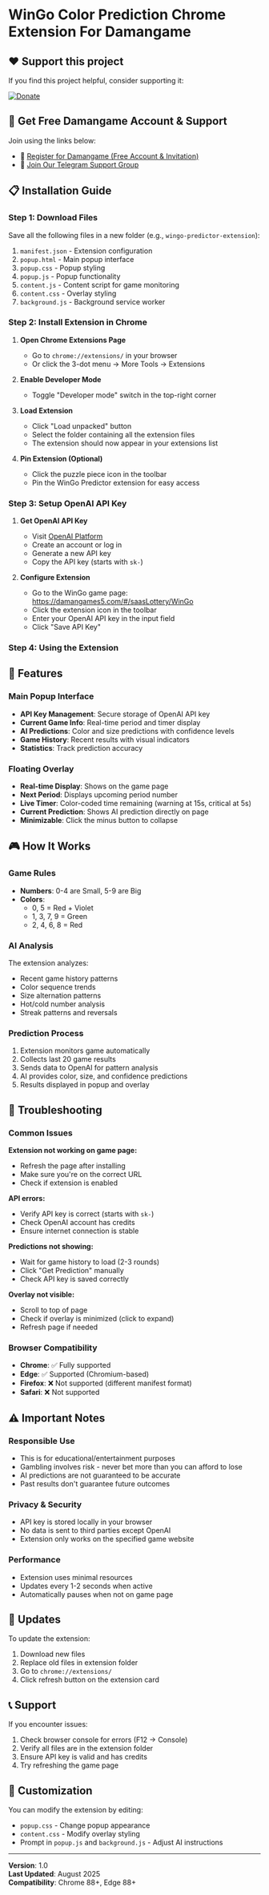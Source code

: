 # WinGo Color Prediction Chrome Extension For Damangame

## ❤️ Support this project

If you find this project helpful, consider supporting it:

[![Donate](https://img.shields.io/badge/Donate-PayPal-blue.svg)](https://www.paypal.com/ncp/payment/DFEE788YZA9W8)

## 🎁 Get Free Damangame Account & Support

Join using the links below:

- 🔗 [Register for Damangame (Free Account & Invitation)](https://damangames5.com/#/register?invitationCode=4222618076107)
- 💬 [Join Our Telegram Support Group](https://t.me/+HG8NU9aWaoBiMjhl)

## 📋 Installation Guide

### Step 1: Download Files
Save all the following files in a new folder (e.g., `wingo-predictor-extension`):

1. `manifest.json` - Extension configuration
2. `popup.html` - Main popup interface  
3. `popup.css` - Popup styling
4. `popup.js` - Popup functionality
5. `content.js` - Content script for game monitoring
6. `content.css` - Overlay styling
7. `background.js` - Background service worker

### Step 2: Install Extension in Chrome

1. **Open Chrome Extensions Page**
   - Go to `chrome://extensions/` in your browser
   - Or click the 3-dot menu → More Tools → Extensions

2. **Enable Developer Mode**
   - Toggle "Developer mode" switch in the top-right corner

3. **Load Extension**
   - Click "Load unpacked" button
   - Select the folder containing all the extension files
   - The extension should now appear in your extensions list

4. **Pin Extension (Optional)**
   - Click the puzzle piece icon in the toolbar
   - Pin the WinGo Predictor extension for easy access

### Step 3: Setup OpenAI API Key

1. **Get OpenAI API Key**
   - Visit [OpenAI Platform](https://platform.openai.com/api-keys)
   - Create an account or log in
   - Generate a new API key
   - Copy the API key (starts with `sk-`)

2. **Configure Extension**
   - Go to the WinGo game page: https://damangames5.com/#/saasLottery/WinGo
   - Click the extension icon in the toolbar
   - Enter your OpenAI API key in the input field
   - Click "Save API Key"

### Step 4: Using the Extension

## 🎯 Features

### Main Popup Interface
- **API Key Management**: Secure storage of OpenAI API key
- **Current Game Info**: Real-time period and timer display
- **AI Predictions**: Color and size predictions with confidence levels
- **Game History**: Recent results with visual indicators
- **Statistics**: Track prediction accuracy

### Floating Overlay
- **Real-time Display**: Shows on the game page
- **Next Period**: Displays upcoming period number
- **Live Timer**: Color-coded time remaining (warning at 15s, critical at 5s)
- **Current Prediction**: Shows AI prediction directly on page
- **Minimizable**: Click the minus button to collapse

## 🎮 How It Works

### Game Rules
- **Numbers**: 0-4 are Small, 5-9 are Big
- **Colors**: 
  - 0, 5 = Red + Violet
  - 1, 3, 7, 9 = Green
  - 2, 4, 6, 8 = Red

### AI Analysis
The extension analyzes:
- Recent game history patterns
- Color sequence trends
- Size alternation patterns
- Hot/cold number analysis
- Streak patterns and reversals

### Prediction Process
1. Extension monitors game automatically
2. Collects last 20 game results
3. Sends data to OpenAI for pattern analysis
4. AI provides color, size, and confidence predictions
5. Results displayed in popup and overlay

## 🔧 Troubleshooting

### Common Issues

**Extension not working on game page:**
- Refresh the page after installing
- Make sure you're on the correct URL
- Check if extension is enabled

**API errors:**
- Verify API key is correct (starts with `sk-`)
- Check OpenAI account has credits
- Ensure internet connection is stable

**Predictions not showing:**
- Wait for game history to load (2-3 rounds)
- Click "Get Prediction" manually
- Check API key is saved correctly

**Overlay not visible:**
- Scroll to top of page
- Check if overlay is minimized (click to expand)
- Refresh page if needed

### Browser Compatibility
- **Chrome**: ✅ Fully supported
- **Edge**: ✅ Supported (Chromium-based)
- **Firefox**: ❌ Not supported (different manifest format)
- **Safari**: ❌ Not supported

## ⚠️ Important Notes

### Responsible Use
- This is for educational/entertainment purposes
- Gambling involves risk - never bet more than you can afford to lose
- AI predictions are not guaranteed to be accurate
- Past results don't guarantee future outcomes

### Privacy & Security
- API key is stored locally in your browser
- No data is sent to third parties except OpenAI
- Extension only works on the specified game website

### Performance
- Extension uses minimal resources
- Updates every 1-2 seconds when active
- Automatically pauses when not on game page

## 🔄 Updates

To update the extension:
1. Download new files
2. Replace old files in extension folder
3. Go to `chrome://extensions/`
4. Click refresh button on the extension card

## 📞 Support

If you encounter issues:
1. Check browser console for errors (F12 → Console)
2. Verify all files are in the extension folder
3. Ensure API key is valid and has credits
4. Try refreshing the game page

## 🎨 Customization

You can modify the extension by editing:
- `popup.css` - Change popup appearance
- `content.css` - Modify overlay styling  
- Prompt in `popup.js` and `background.js` - Adjust AI instructions

---

**Version**: 1.0  
**Last Updated**: August 2025  
**Compatibility**: Chrome 88+, Edge 88+